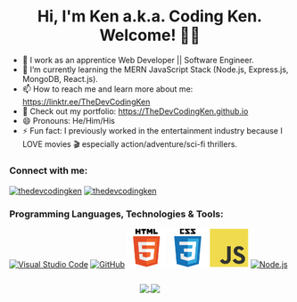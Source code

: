 <h1 align="center">Hi, I'm Ken a.k.a. Coding Ken. Welcome! 👋🏾</h1>

- 🔭 I work as an apprentice Web Developer || Software Engineer.
- 🌱 I’m currently learning the MERN JavaScript Stack (Node.js, Express.js, MongoDB, React.js). 
- 📫 How to reach me and learn more about me: https://linktr.ee/TheDevCodingKen
- 👀 Check out my portfolio: https://TheDevCodingKen.github.io
- 😄 Pronouns: He/Him/His
- ⚡ Fun fact: I previously worked in the entertainment industry because I LOVE movies 🎬 especially action/adventure/sci-fi thrillers.

### Connect with me:
<p align="left">
 <a href="https://twitter.com/thedevcodingken" target="blank"><img align="center" src="https://raw.githubusercontent.com/rahuldkjain/github-profile-readme-generator/master/src/images/icons/Social/twitter.svg" alt="thedevcodingken" height="30" width="40" /></a>
 <a href="https://linkedin.com/in/thedevcodingken" target="blank"><img align="center" src="https://raw.githubusercontent.com/rahuldkjain/github-profile-readme-generator/master/src/images/icons/Social/linked-in-alt.svg" alt="thedevcodingken" height="30" width="40" /></a>
</p>

### Programming Languages, Technologies & Tools:

<p>
 <a href="https://code.visualstudio.com/" target="_blank" rel="noreferrer"> <img src="https://cdn.jsdelivr.net/gh/devicons/devicon/icons/vscode/vscode-original-wordmark.svg" alt="Visual Studio Code" width="70" height="70"/></a>
 <a href="https://github.com/" target="_blank" rel="noreferrer"> <img src="https://cdn.jsdelivr.net/gh/devicons/devicon/icons/github/github-original-wordmark.svg" alt="GitHub" width="70" height="70"/></a>
 <a href="https://www.w3.org/html/" target="_blank" rel="noreferrer"> <img src="https://raw.githubusercontent.com/devicons/devicon/master/icons/html5/html5-original-wordmark.svg" alt="HTML5" width="70" height="70"/></a>  
 <a href="https://www.w3schools.com/css/" target="_blank" rel="noreferrer"> <img src="https://raw.githubusercontent.com/devicons/devicon/master/icons/css3/css3-original-wordmark.svg" alt="CSS3" width="70" height="70"/></a>
 <a href="https://developer.mozilla.org/en-US/docs/Web/JavaScript" target="_blank" rel="noreferrer"><img src="https://raw.githubusercontent.com/devicons/devicon/master/icons/javascript/javascript-original.svg" alt="JavaScript" width="70" height="70"/></a>
 <a href="https://nodejs.org/en/about/" target=_black" rel="noreferrer"> <img src="https://cdn.jsdelivr.net/gh/devicons/devicon/icons/nodejs/nodejs-original-wordmark.svg" alt="Node.js" width="70" height="70"/></a>
</p>

<h3 align="center">
<a href="https://github.com/TheDevCodingKen/github-readme-stats">
  <img align="center" src="https://github-readme-stats.thedevcodingken.vercel.app/api/top-langs/?username=TheDevCodingKen&layout=compact" />
  <img align="center" src="https://github-readme-stats.thedevcodingken.vercel.app/api?username=TheDevCodingKen&theme=algolia&show_icons=true)" />
</a>
</h3>
